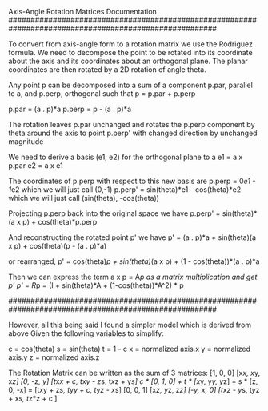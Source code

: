 Axis-Angle Rotation Matrices Documentation
#######################################################################################################

To convert from axis-angle form to a rotation matrix we use the Rodriguez formula.
We need to decompose the point to be rotated into its coordinate about the axis and its coordinates about an orthogonal plane.
The planar coordinates are then rotated by a 2D rotation of angle theta.

Any point p can be decomposed into a sum of a component p.par, parallel to a,
and p.perp, orthogonal such that p = p.par + p.perp

p.par = (a . p)*a
p.perp = p - (a . p)*a

The rotation leaves p.par unchanged and rotates the p.perp component by theta around the axis to point p.perp'
with changed direction by unchanged magnitude

We need to derive a basis (e1, e2) for the orthogonal plane to a
e1 = a x p.par
e2 = a x e1

The coordinates of p.perp with respect to this new basis are
p.perp = 0*e1 - 1*e2                        which we will just call (0,-1)
p.perp' = sin(theta)*e1 - cos(theta)*e2     which we will just call (sin(theta), -cos(theta))

Projecting p.perp back into the original space we have
p.perp' = sin(theta)*(a x p) + cos(theta)*p.perp

And reconstructing the rotated point p' we have
p' = (a . p)*a + sin(theta)(a x p) + cos(theta)(p - (a . p)*a)

or rearranged,
p' = cos(theta)*p + sin(theta)*(a x p) + (1 - cos(theta))*(a . p)*a

Then we can express the term a x p = A*p as a matrix multiplication and get p'
p' = R*p = (I + sin(theta)*A + (1-cos(theta))*A^2) * p  

#######################################################################################################

However, all this being said I found a simpler model which is derived from above
Given the following variables to simplify:

c = cos(theta)
s = sin(theta)
t = 1 - c
x = normalized axis.x
y = normalized axis.y
z = normalized axis.z

The Rotation Matrix can be written as the sum of 3 matrices:
    [1, 0, 0]       [x*x, x*y, x*z]       [0, -z,  y]     [t*x*x + c,    t*x*y - z*s,  t*x*z + y*s]
c * [0, 1, 0] + t * [x*y, y*y, y*z] + s * [z,  0, -x]  =  [t*x*y + z*s,  t*y*y + c,    t*y*z - x*s]
    [0, 0, 1]       [x*z, y*z, z*z]       [-y, x,  0]     [t*x*z - y*s,  t*y*z + x*s,  t*z*z + c  ]




